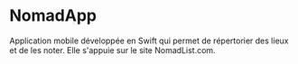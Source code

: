 # NomadApp
Application mobile développée en Swift qui permet de répertorier des lieux et de les noter. Elle s'appuie sur le site NomadList.com.
